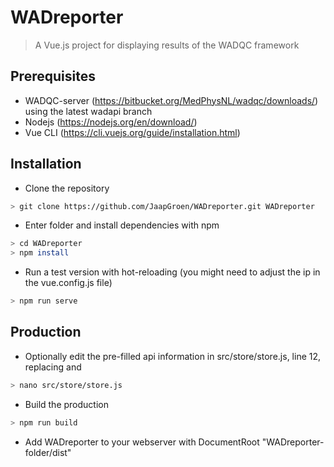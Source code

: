 # WADreporter

> A Vue.js project for displaying results of the WADQC framework


## Prerequisites
* WADQC-server (https://bitbucket.org/MedPhysNL/wadqc/downloads/) using the latest wadapi branch
* Nodejs (https://nodejs.org/en/download/)
* Vue CLI (https://cli.vuejs.org/guide/installation.html)

## Installation
* Clone the repository
``` bash
> git clone https://github.com/JaapGroen/WADreporter.git WADreporter
```
* Enter folder and install dependencies with npm
``` bash
> cd WADreporter
> npm install
```
* Run a test version with hot-reloading (you might need to adjust the ip in the vue.config.js file)
``` bash
> npm run serve
```

## Production
* Optionally edit the pre-filled api information in src/store/store.js, line 12, replacing <wadqc api ip here> and <wadqc api port here>
``` bash
> nano src/store/store.js
```
* Build the production
``` bash
> npm run build
```
* Add WADreporter to your webserver with DocumentRoot "WADreporter-folder/dist"
